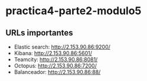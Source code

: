 # practica4-parte2-modulo5

## URLs importantes

- Elastic search: http://2.153.90.86:9200/
- Kibana: http://2.153.90.86:5601/
- Teamcity: http://2.153.90.86:8081/
- Octopus: http://2.153.90.86:7200/
- Balanceador: http://2.153.90.86:88/
